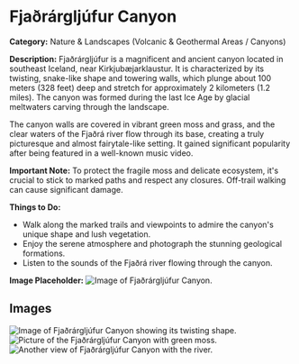 # Fjaðrárgljúfur Canyon

**Category:** Nature & Landscapes (Volcanic & Geothermal Areas / Canyons)

**Description:**
Fjaðrárgljúfur is a magnificent and ancient canyon located in southeast Iceland, near Kirkjubæjarklaustur. It is characterized by its twisting, snake-like shape and towering walls, which plunge about 100 meters (328 feet) deep and stretch for approximately 2 kilometers (1.2 miles). The canyon was formed during the last Ice Age by glacial meltwaters carving through the landscape.

The canyon walls are covered in vibrant green moss and grass, and the clear waters of the Fjaðrá river flow through its base, creating a truly picturesque and almost fairytale-like setting. It gained significant popularity after being featured in a well-known music video.

**Important Note:** To protect the fragile moss and delicate ecosystem, it's crucial to stick to marked paths and respect any closures. Off-trail walking can cause significant damage.

**Things to Do:**
*   Walk along the marked trails and viewpoints to admire the canyon's unique shape and lush vegetation.
*   Enjoy the serene atmosphere and photograph the stunning geological formations.
*   Listen to the sounds of the Fjaðrá river flowing through the canyon.

**Image Placeholder:**
![Image of Fjaðrárgljúfur Canyon.](placeholder_fjadrargljufur_canyon.jpg)

## Images

![Image of Fjaðrárgljúfur Canyon showing its twisting shape.](https://via.placeholder.com/600x400?text=Fjaðrárgljúfur+Canyon+1)
![Picture of the Fjaðrárgljúfur Canyon with green moss.](https://via.placeholder.com/600x400?text=Fjaðrárgljúfur+Canyon+2)
![Another view of Fjaðrárgljúfur Canyon with the river.](https://via.placeholder.com/600x400?text=Fjaðrárgljúfur+Canyon+3) 